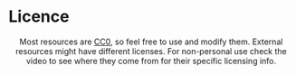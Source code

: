 # Licence
<p align="center">
Most resources are <a href="https://creativecommons.org/public-domain/cc0/">CC0</a>, so feel free to use and modify them. External resources might have different licenses. For non-personal use check the video to see where they come from for their specific licensing info.
</p>
